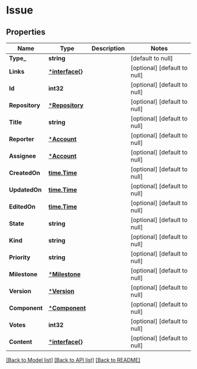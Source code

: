# Issue

## Properties
Name | Type | Description | Notes
------------ | ------------- | ------------- | -------------
**Type_** | **string** |  | [default to null]
**Links** | [***interface{}**](interface{}.md) |  | [optional] [default to null]
**Id** | **int32** |  | [optional] [default to null]
**Repository** | [***Repository**](repository.md) |  | [optional] [default to null]
**Title** | **string** |  | [optional] [default to null]
**Reporter** | [***Account**](account.md) |  | [optional] [default to null]
**Assignee** | [***Account**](account.md) |  | [optional] [default to null]
**CreatedOn** | [**time.Time**](time.Time.md) |  | [optional] [default to null]
**UpdatedOn** | [**time.Time**](time.Time.md) |  | [optional] [default to null]
**EditedOn** | [**time.Time**](time.Time.md) |  | [optional] [default to null]
**State** | **string** |  | [optional] [default to null]
**Kind** | **string** |  | [optional] [default to null]
**Priority** | **string** |  | [optional] [default to null]
**Milestone** | [***Milestone**](milestone.md) |  | [optional] [default to null]
**Version** | [***Version**](version.md) |  | [optional] [default to null]
**Component** | [***Component**](component.md) |  | [optional] [default to null]
**Votes** | **int32** |  | [optional] [default to null]
**Content** | [***interface{}**](interface{}.md) |  | [optional] [default to null]

[[Back to Model list]](../README.md#documentation-for-models) [[Back to API list]](../README.md#documentation-for-api-endpoints) [[Back to README]](../README.md)

